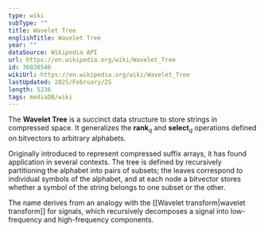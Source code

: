 ```yaml
---
type: wiki
subType: ""
title: Wavelet Tree
englishTitle: Wavelet Tree
year: ""
dataSource: Wikipedia API
url: https://en.wikipedia.org/wiki/Wavelet_Tree
id: 36038546
wikiUrl: https://en.wikipedia.org/wiki/Wavelet_Tree
lastUpdated: 2025/February/25
length: 5236
tags: mediaDB/wiki
---
```

 The **Wavelet Tree** is a succinct data structure to store strings in compressed space. It generalizes the ${\displaystyle \mathbf {rank} _{q}}$ and ${\displaystyle \mathbf {select} _{q}}$ operations defined on bitvectors to arbitrary alphabets.

 Originally introduced to represent compressed suffix arrays, it has found application in several contexts. The tree is defined by recursively partitioning the alphabet into pairs of subsets; the leaves correspond to individual symbols of the alphabet, and at each node a bitvector stores whether a symbol of the string belongs to one subset or the other.

The name derives from an analogy with the [[Wavelet transform|wavelet transform]] for signals, which recursively decomposes a signal into low-frequency and high-frequency components.